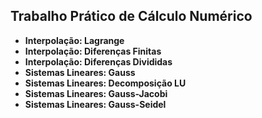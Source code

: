 ## Trabalho Prático de Cálculo Numérico

- **Interpolação: Lagrange**
- **Interpolação: Diferenças Finitas**
- **Interpolação: Diferenças Divididas**
- **Sistemas Lineares: Gauss**
- **Sistemas Lineares: Decomposição LU**
- **Sistemas Lineares: Gauss-Jacobi**
- **Sistemas Lineares: Gauss-Seidel**
